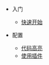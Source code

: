 <!-- _navbar.md -->

* 入门   
  * [快速开始](/)

* 配置
  * [代码高亮](zh-cn/language-highlight.md)
  * [使用插件](zh-cn/plugins.md)

